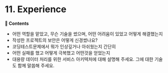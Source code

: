 # 11. Experience
**:book: Contents**
* 어떤 역할을 맡았고, 무슨 기술을 썼으며, 어떤 어려움이 있었고 어떻게 해결했는지
* 작성한 프로젝트의 보안은 어떻게 신경썼나요?
* 코딩테스트문제에서 뭐가 인상깊거나 아쉬웠는지 간단히
* 어떤 실패를 했고 어떻게 극복했고 어떤것을 얻었는지
* 대용량 데이터 처리를 위한 서비스 아키텍처에 대해 설명해 주세요. 그에 대한 기술도 함께 말씀해 주세요.
